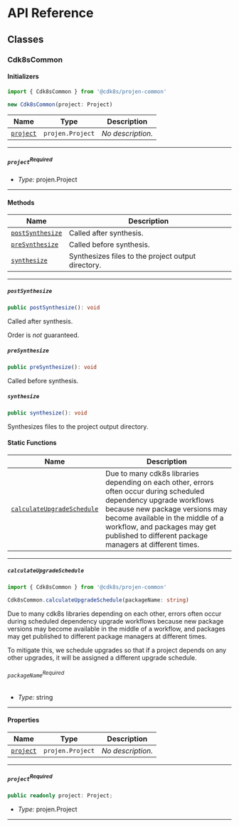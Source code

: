 # API Reference <a name="API Reference" id="api-reference"></a>



## Classes <a name="Classes" id="Classes"></a>

### Cdk8sCommon <a name="Cdk8sCommon" id="@cdk8s/projen-common.Cdk8sCommon"></a>

#### Initializers <a name="Initializers" id="@cdk8s/projen-common.Cdk8sCommon.Initializer"></a>

```typescript
import { Cdk8sCommon } from '@cdk8s/projen-common'

new Cdk8sCommon(project: Project)
```

| **Name** | **Type** | **Description** |
| --- | --- | --- |
| <code><a href="#@cdk8s/projen-common.Cdk8sCommon.Initializer.parameter.project">project</a></code> | <code>projen.Project</code> | *No description.* |

---

##### `project`<sup>Required</sup> <a name="project" id="@cdk8s/projen-common.Cdk8sCommon.Initializer.parameter.project"></a>

- *Type:* projen.Project

---

#### Methods <a name="Methods" id="Methods"></a>

| **Name** | **Description** |
| --- | --- |
| <code><a href="#@cdk8s/projen-common.Cdk8sCommon.postSynthesize">postSynthesize</a></code> | Called after synthesis. |
| <code><a href="#@cdk8s/projen-common.Cdk8sCommon.preSynthesize">preSynthesize</a></code> | Called before synthesis. |
| <code><a href="#@cdk8s/projen-common.Cdk8sCommon.synthesize">synthesize</a></code> | Synthesizes files to the project output directory. |

---

##### `postSynthesize` <a name="postSynthesize" id="@cdk8s/projen-common.Cdk8sCommon.postSynthesize"></a>

```typescript
public postSynthesize(): void
```

Called after synthesis.

Order is *not* guaranteed.

##### `preSynthesize` <a name="preSynthesize" id="@cdk8s/projen-common.Cdk8sCommon.preSynthesize"></a>

```typescript
public preSynthesize(): void
```

Called before synthesis.

##### `synthesize` <a name="synthesize" id="@cdk8s/projen-common.Cdk8sCommon.synthesize"></a>

```typescript
public synthesize(): void
```

Synthesizes files to the project output directory.

#### Static Functions <a name="Static Functions" id="Static Functions"></a>

| **Name** | **Description** |
| --- | --- |
| <code><a href="#@cdk8s/projen-common.Cdk8sCommon.calculateUpgradeSchedule">calculateUpgradeSchedule</a></code> | Due to many cdk8s libraries depending on each other, errors often occur during scheduled dependency upgrade workflows because new package versions may become available in the middle of a workflow, and packages may get published to different package managers at different times. |

---

##### `calculateUpgradeSchedule` <a name="calculateUpgradeSchedule" id="@cdk8s/projen-common.Cdk8sCommon.calculateUpgradeSchedule"></a>

```typescript
import { Cdk8sCommon } from '@cdk8s/projen-common'

Cdk8sCommon.calculateUpgradeSchedule(packageName: string)
```

Due to many cdk8s libraries depending on each other, errors often occur during scheduled dependency upgrade workflows because new package versions may become available in the middle of a workflow, and packages may get published to different package managers at different times.

To mitigate this, we schedule upgrades so that if a project depends on any
other upgrades, it will be assigned a different upgrade schedule.

###### `packageName`<sup>Required</sup> <a name="packageName" id="@cdk8s/projen-common.Cdk8sCommon.calculateUpgradeSchedule.parameter.packageName"></a>

- *Type:* string

---

#### Properties <a name="Properties" id="Properties"></a>

| **Name** | **Type** | **Description** |
| --- | --- | --- |
| <code><a href="#@cdk8s/projen-common.Cdk8sCommon.property.project">project</a></code> | <code>projen.Project</code> | *No description.* |

---

##### `project`<sup>Required</sup> <a name="project" id="@cdk8s/projen-common.Cdk8sCommon.property.project"></a>

```typescript
public readonly project: Project;
```

- *Type:* projen.Project

---



